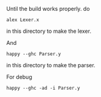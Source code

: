 
Until the build works properly. do

```
alex Lexer.x
```

in this directory to make the lexer.

And

```
happy --ghc Parser.y
```

in this directory to make the parser.

For debug

    happy --ghc -ad -i Parser.y
